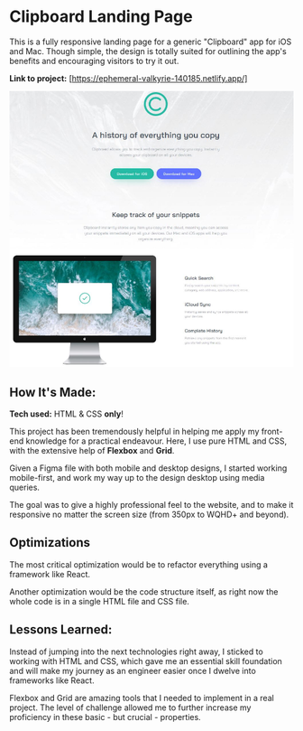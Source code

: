 # Clipboard Landing Page

This is a fully responsive landing page for a generic "Clipboard" app for iOS and Mac. Though simple, the design is totally suited for outlining the app's benefits and encouraging visitors to try it out.

**Link to project:**  [https://ephemeral-valkyrie-140185.netlify.app/]

![Clipboard Landing Page](/images/ClipboardSC.JPG/?raw=true)

## How It's Made:

**Tech used:**  HTML & CSS **only**!

This project has been tremendously helpful in helping me apply my front-end knowledge for a practical endeavour. Here, I use pure HTML and CSS, with the extensive help of **Flexbox** and **Grid**.

Given a Figma file with both mobile and desktop designs, I started working mobile-first, and work my way up to the design desktop using media queries.

The goal was to give a highly professional feel to the website, and to make it responsive no matter the screen size (from 350px to WQHD+ and beyond).

## Optimizations

The most critical optimization would be to refactor everything using a framework like React.

Another optimization would be the code structure itself, as right now the whole code is in a single HTML file and CSS file.

## Lessons Learned:

Instead of jumping into the next technologies right away, I sticked to working with HTML and CSS, which gave me an essential skill foundation and will make my journey as an engineer easier once I dwelve into frameworks like React.

Flexbox and Grid are amazing tools that I needed to implement in a real project. The level of challenge allowed me to further increase my proficiency in these basic - but crucial - properties.
